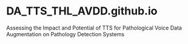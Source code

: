 # DA_TTS_THL_AVDD.github.io
Assessing the Impact and Potential of TTS for Pathological Voice Data Augmentation on Pathology Detection Systems
